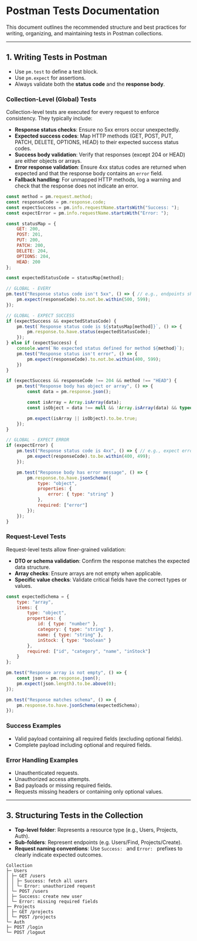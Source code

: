 # Postman Tests Documentation

This document outlines the recommended structure and best practices for writing, organizing, and maintaining tests in Postman collections.

---

## 1. Writing Tests in Postman

- Use `pm.test` to define a test block.
- Use `pm.expect` for assertions.
- Always validate both the **status code** and the **response body**.

### Collection-Level (Global) Tests

Collection-level tests are executed for every request to enforce consistency. They typically include:

- **Response status checks**: Ensure no 5xx errors occur unexpectedly.
- **Expected success codes**: Map HTTP methods (GET, POST, PUT, PATCH, DELETE, OPTIONS, HEAD) to their expected success status codes.
- **Success body validation**: Verify that responses (except 204 or HEAD) are either objects or arrays.
- **Error response validation**: Ensure 4xx status codes are returned when expected and that the response body contains an `error` field.
- **Fallback handling**: For unmapped HTTP methods, log a warning and check that the response does not indicate an error.

```JavaScript
const method = pm.request.method;
const responseCode = pm.response.code;
const expectSuccess = pm.info.requestName.startsWith("Success: ");
const expectError = pm.info.requestName.startsWith("Error: ");

const statusMap = {
    GET: 200,
    POST: 201,
    PUT: 200,
    PATCH: 200,
    DELETE: 204,
    OPTIONS: 204,
    HEAD: 200
};

const expectedStatusCode = statusMap[method];

// GLOBAL - EVERY
pm.test("Response status code isn't 5xx", () => { // e.g., endpoints should never return 5xx
    pm.expect(responseCode).to.not.be.within(500, 599);
});

// GLOBAL - EXPECT SUCCESS
if (expectSuccess && expectedStatusCode) {
    pm.test(`Response status code is ${statusMap[method]}`, () => {
        pm.response.to.have.status(expectedStatusCode);
    });
} else if (expectSuccess) {
    console.warn(`No expected status defined for method ${method}`);
    pm.test("Response status isn't error", () => {
        pm.expect(responseCode).to.not.be.within(400, 599);
    })
}

if (expectSuccess && responseCode !== 204 && method !== "HEAD") {
    pm.test("Response body has object or array", () => {
        const data = pm.response.json();

        const isArray = Array.isArray(data);
        const isObject = data !== null && !Array.isArray(data) && typeof data === "object";

        pm.expect(isArray || isObject).to.be.true;
    });
}

// GLOBAL - EXPECT ERROR
if (expectError) {
    pm.test("Response status code is 4xx", () => { // e.g., expect error to be handled properly
        pm.expect(responseCode).to.be.within(400, 499);
    });

    pm.test("Response body has error message", () => {
        pm.response.to.have.jsonSchema({
            type: "object",
            properties: {
                error: { type: "string" }
            },
            required: ["error"]
        });
    });
}
```

### Request-Level Tests

Request-level tests allow finer-grained validation:

- **DTO or schema validation**: Confirm the response matches the expected data structure.
- **Array checks**: Ensure arrays are not empty when applicable.
- **Specific value checks**: Validate critical fields have the correct types or values.

```JavaScript
const expectedSchema = {
    type: "array",
    items: {
        type: "object",
        properties: {
            id: { type: "number" },
            category: { type: "string" },
            name: { type: "string" },
            inStock: { type: "boolean" }
        },
        required: ["id", "category", "name", "inStock"]
    }
};

pm.test("Response array is not empty", () => {
    const json = pm.response.json();
    pm.expect(json.length).to.be.above(0);
});

pm.test("Response matches schema", () => {
    pm.response.to.have.jsonSchema(expectedSchema);
});
```

### Success Examples

- Valid payload containing all required fields (excluding optional fields).
- Complete payload including optional and required fields.

### Error Handling Examples

- Unauthenticated requests.
- Unauthorized access attempts.
- Bad payloads or missing required fields.
- Requests missing headers or containing only optional values.

---

## 3. Structuring Tests in the Collection

- **Top-level folder**: Represents a resource type (e.g., Users, Projects, Auth).
- **Sub-folders**: Represent endpoints (e.g. Users/Find, Projects/Create).
- **Request naming conventions**: Use `Success: ` and `Error: ` prefixes to clearly indicate expected outcomes.

```
Collection
├─ Users
│ ├─ GET /users
│ │ ├─ Success: fetch all users
│ │ └─ Error: unauthorized request
│ └─ POST /users
│ ├─ Success: create new user
│ └─ Error: missing required fields
├─ Projects
│ ├─ GET /projects
│ └─ POST /projects
└─ Auth
├─ POST /login
└─ POST /logout
```
